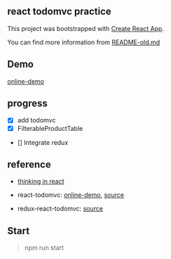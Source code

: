 ## react todomvc practice

This project was bootstrapped with [Create React App](https://github.com/facebookincubator/create-react-app).

You can find more information from [README-old.md](https://github.com/jerryni/react-redux-practice/blob/master/README-old.md)

## Demo

[online-demo](https://jerryni.github.io/react-redux-practice/build/index.html)

## progress

- [x] add todomvc
- [x] FilterableProductTable 
- [] Integrate redux

## reference

- [thinking in react](https://reactjs.org/docs/thinking-in-react.html)

- react-todomvc: [online-demo](http://todomvc.com/examples/react/#/), [source](https://github.com/tastejs/todomvc/tree/master/examples/react)

- redux-react-todomvc: [source](https://github.com/reactjs/redux/tree/master/examples/todomvc)


## Start

> npm run start
